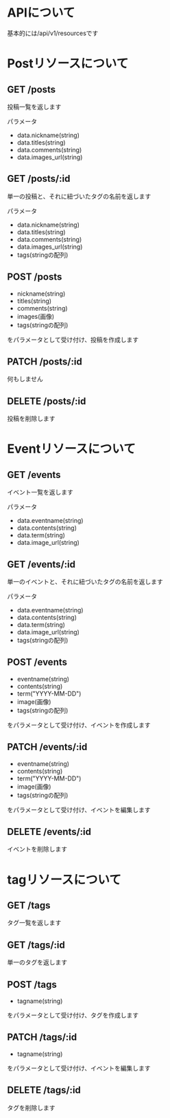 # APIについて

基本的には/api/v1/resourcesです

# Postリソースについて

## GET /posts
投稿一覧を返します

パラメータ
- data.nickname(string)
- data.titles(string)
- data.comments(string)
- data.images_url(string)

## GET /posts/:id
単一の投稿と、それに紐づいたタグの名前を返します

パラメータ
- data.nickname(string)
- data.titles(string)
- data.comments(string)
- data.images_url(string)
- tags(stringの配列)

## POST /posts
- nickname(string)
- titles(string)
- comments(string)
- images(画像)
- tags(stringの配列)

をパラメータとして受け付け、投稿を作成します

## PATCH /posts/:id
何もしません

## DELETE /posts/:id
投稿を削除します

# Eventリソースについて

## GET /events
イベント一覧を返します

パラメータ
- data.eventname(string)
- data.contents(string)
- data.term(string)
- data.image_url(string)

## GET /events/:id
単一のイベントと、それに紐づいたタグの名前を返します

パラメータ
- data.eventname(string)
- data.contents(string)
- data.term(string)
- data.image_url(string)
- tags(stringの配列)

## POST /events
- eventname(string)
- contents(string)
- term("YYYY-MM-DD")
- image(画像)
- tags(stringの配列)

をパラメータとして受け付け、イベントを作成します

## PATCH /events/:id
- eventname(string)
- contents(string)
- term("YYYY-MM-DD")
- image(画像)
- tags(stringの配列)

をパラメータとして受け付け、イベントを編集します

## DELETE /events/:id
イベントを削除します

# tagリソースについて

## GET /tags
タグ一覧を返します

## GET /tags/:id
単一のタグを返します

## POST /tags
- tagname(string)

をパラメータとして受け付け、タグを作成します

## PATCH /tags/:id
- tagname(string)

をパラメータとして受け付け、イベントを編集します

## DELETE /tags/:id
タグを削除します
